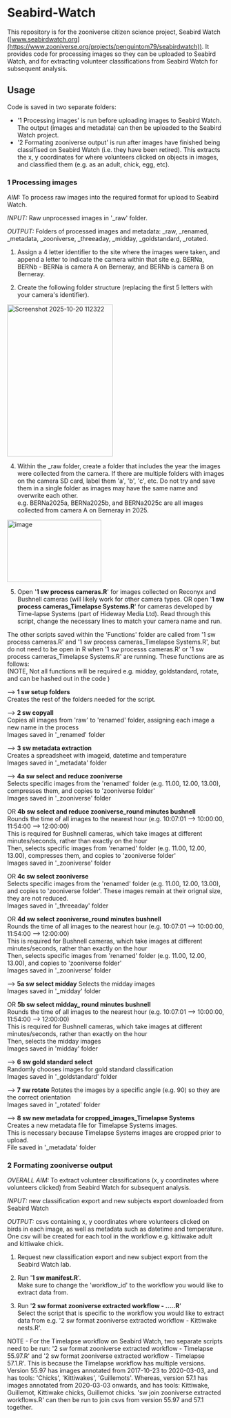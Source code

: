 # Seabird-Watch
This repository is for the zooniverse citizen science project, Seabird Watch ([www.seabirdwatch.org](https://www.zooniverse.org/projects/penguintom79/seabirdwatch)). It provides code for processing images so they can be uploaded to Seabird Watch, and for extracting volunteer classifications from Seabird Watch for subsequent analysis. 

## Usage
Code is saved in two separate folders:
- '1 Processing images' is run before uploading images to Seabird Watch. The output (images and metadata) can then be uploaded to the Seabird Watch project. 
- '2 Formating zooniverse output' is run after images have finished being classifised on Seabird Watch (i.e. they have been retired). This extracts the x, y coordinates for where volunteers clicked on objects in images, and classified them (e.g. as an adult, chick, egg, etc).

### 1 Processing images
_AIM:_ To process raw images into the required format for upload to Seabird Watch. 

_INPUT:_ Raw unprocessed images in '_raw' folder.  

_OUTPUT:_ Folders of processed images and metadata: _raw, _renamed, _metadata, _zooniverse, _threeaday, _midday, _goldstandard, _rotated.  

1) Assign a 4 letter identifier to the site where the images were taken, and append a letter to indicate the camera within that site e.g. BERNa, BERNb - BERNa is camera A on Berneray, and BERNb is camera B on Berneray.

3) Create the following folder structure (replacing the first 5 letters with your camera's identifier). 
<img width="245" height="352" alt="Screenshot 2025-10-20 112322" src="https://github.com/user-attachments/assets/46dcfb52-6fe1-4fd4-8cd4-06c19ebf4cc7" />

4) Within the _raw folder, create a folder that includes the year the images were collected from the camera. If there are multiple folders with images on the camera SD card, label them 'a', 'b', 'c', etc. Do not try and save them in a single folder as images may have the same name and overwrite each other.  
e.g. BERNa2025a, BERNa2025b, and BERNa2025c are all images collected from camera A on Berneray in 2025. 
  <img width="218" height="144" alt="image" src="https://github.com/user-attachments/assets/47b17c9a-268f-459f-9a8e-0866a82a1a2b" />

5) Open '**1 sw process cameras.R**' for images collected on Reconyx and Bushnell cameras (will likely work for other camera types. OR open '**1 sw process cameras_Timelapse Systems.R**' for cameras developed by Time-lapse Systems (part of Hideway Media Ltd). Read through this script, change the necessary lines to match your camera name and run. 

The other scripts saved within the 'Functions' folder are called from '1 sw process cameras.R' and '1 sw process cameras_Timelapse Systems.R', but do not need to be open in R when '1 sw processs cameras.R' or '1 sw process cameras_Timelapse Systems.R' are running. These functions are as follows:   
(NOTE, Not all functions will be required e.g. midday, goldstandard, rotate, and can be hashed out in the code )
 
 --> **1 sw setup folders**    
    Creates the rest of the folders needed for the script. 

 --> **2 sw copyall**  
    Copies all images from 'raw' to 'renamed' folder, assigning each image a new name in the process   
    Images saved in '_renamed' folder 

 --> **3 sw metadata extraction**  
    Creates a spreadsheet with imageid, datetime and temperature   
    Images saved in '_metadata' folder

 --> **4a sw select and reduce zooniverse**  
    Selects specific images from the 'renamed' folder (e.g. 11.00, 12.00, 13.00), compresses them, and copies to 'zooniverse folder'  
    Images saved in '_zooniverse' folder
    
OR **4b sw select and reduce zooniverse_round minutes bushnell**   
    Rounds the time of all images to the nearest hour (e.g. 10:07:01 --> 10:00:00, 11:54:00 --> 12:00:00)  
    This is required for Bushnell cameras, which take images at different minutes/seconds, rather than exactly on the hour  
    Then, selects specific images from 'renamed' folder (e.g. 11.00, 12.00, 13.00), compresses them, and copies to 'zooniverse folder'  
    Images saved in '_zooniverse' folder 

OR **4c sw select zooniverse**  
    Selects specific images from the 'renamed' folder (e.g. 11.00, 12.00, 13.00), and copies to 'zooniverse folder'. These images remain at their orignal size, they are not reduced.  
    Images saved in '_threeaday' folder 

OR **4d sw select zooniverse_round minutes bushnell**     
    Rounds the time of all images to the nearest hour (e.g. 10:07:01 --> 10:00:00, 11:54:00 --> 12:00:00)  
    This is required for Bushnell cameras, which take images at different minutes/seconds, rather than exactly on the hour  
    Then, selects specific images from 'renamed' folder (e.g. 11.00, 12.00, 13.00), and copies to 'zooniverse folder'  
    Images saved in '_zooniverse' folder 
 
--> **5a sw select midday**
   Selects the midday images  
   Images saved in '_midday' folder  

OR **5b sw select midday_ round minutes bushnell**  
   Rounds the time of all images to the nearest hour (e.g. 10:07:01 --> 10:00:00, 11:54:00 --> 12:00:00)  
   This is required for Bushnell cameras, which take images at different minutes/seconds, rather than exactly on the hour  
   Then, selects the midday images  
   Images saved in 'midday' folder   

--> **6 sw gold standard select**  
    Randomly chooses images for gold standard classification  
    Images saved in '_goldstandard' folder  

--> **7 sw rotate** 
    Rotates the images by a specific angle (e.g. 90) so they are the correct orientation  
    Images saved in '_rotated' folder   
    
--> **8 sw new metadata for cropped_images_Timelapse Systems**  
    Creates a new metadata file for Timelapse Systems images.   
    This is necessary because Timelapse Systems images are cropped prior to upload.  
    File saved in '_metadata' folder  
    
### 2 Formating zooniverse output 
_OVERALL AIM:_ To extract volunteer classifications (x, y coordinates where volunteers clicked) from Seabird Watch for subsequent analysis.

_INPUT:_ new classification export and new subjects export downloaded from Seabird Watch  

_OUTPUT:_ csvs containing x, y coordinates where volunteers clicked on birds in each image, as well as metadata such as datetime and temperature. One csv will be created for each tool in the workflow e.g. kittiwake adult and kittiwake chick. 

1) Request new classification export and new subject export from the Seabird Watch lab. 

2) Run '**1 sw manifest.R**'.  
Make sure to change the 'workflow_id' to the workflow you would like to extract data from.

3) Run '**2 sw format zooniverse extracted workflow - .....R**'    
Select the script that is specific to the workflow you would like to extract data from e.g. '2 sw format zooniverse extracted workflow - Kittiwake nests.R'.

NOTE - For the Timelapse workflow on Seabird Watch, two separate scripts need to be run: '2 sw format zooniverse extracted workflow - Timelapse 55.97.R' and '2 sw format zooniverse extracted workflow - Timelapse 57.1.R'. This is because the Timelapse workflow has multiple versions. Version 55.97 has images annotated from 2017-10-23 to 2020-03-03, and has tools: 'Chicks', 'Kittiwakes', 'Guillemots'. Whereas, version 57.1 has images annotated from 2020-03-03 onwards, and has tools: Kittiwake, Guillemot, Kittiwake chicks, Guillemot chicks. 'sw join zooniverse extracted workflows.R' can then be run to join csvs from version 55.97 and 57.1 together. 
  


